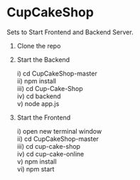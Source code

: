 # CupCakeShop

Sets to Start Frontend and Backend Server.

1) Clone the repo
2) Start the Backend

    i) cd CupCakeShop-master    
   ii) npm install   
  iii) cd Cup-Cake-Shop  
   iv) cd backend   
   v) node app.js
   
    
    
3) Start the Frontend

    i) open new terminal window    
   ii) cd CupCakeShop-master   
  iii) cd cup-cake-shop  
   iv) cd cup-cake-online   
   v) npm install      
   vi) npm start 
    
    
    
